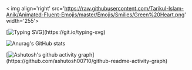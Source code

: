 < img align='right' src='https://raw.githubusercontent.com/Tarikul-Islam-Anik/Animated-Fluent-Emojis/master/Emojis/Smilies/Green%20Heart.png' width='255'>

[![Typing SVG](https://readme-typing-svg.demolab.com/?lines=HELLO!+IT'S+PSYCH+&color=092e2b&background=&vCenter=true&font="Oswald")](https://git.io/typing-svg)

![Anurag's GitHub stats](https://github-readme-stats.vercel.app/api?username=p5ych2022&show_icons=true&bg_color=b5f602&title_color=092e2b&center=true&text_color=092e2b&icon_color=092e2b&font="Oswald")

[![Ashutosh's github activity graph](https://github-readme-activity-graph.vercel.app/graph?username=p5ych2022&bg_color=b5f602&color=092e2b&line=092e2b&point=092e2b&area=true&hide_border=true&center=true&font="Oswald")](https://github.com/ashutosh00710/github-readme-activity-graph)
